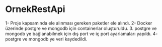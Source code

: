 # OrnekRestApi
1- Proje kapsamında ele alınması gereken paketler ele alındı.
2- Docker üzerinde postgre ve mongodb için containerlar oluşturuldu.
3. postgre ve mongodb ye bağlanabilmek için dış port ve iç port ayarlamaları yapıldı.
4- postgre ve mongodb ye veri kaydedildi.
